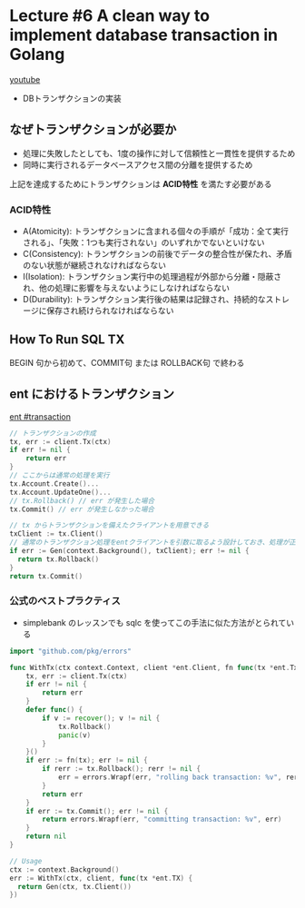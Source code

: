 # Lecture #6 A clean way to implement database transaction in Golang

[youtube](https://www.youtube.com/watch?v=gBh__1eFwVI&list=PLy_6D98if3ULEtXtNSY_2qN21VCKgoQAE&index=6&ab_channel=TECHSCHOOL)

- DBトランザクションの実装

## なぜトランザクションが必要か

- 処理に失敗したとしても、1度の操作に対して信頼性と一貫性を提供するため
- 同時に実行されるデータベースアクセス間の分離を提供するため

上記を達成するためにトランザクションは __ACID特性__ を満たす必要がある

### ACID特性

- A(Atomicity): トランザクションに含まれる個々の手順が「成功：全て実行される」、「失敗：1つも実行されない」のいずれかでないといけない
- C(Consistency): トランザクションの前後でデータの整合性が保たれ、矛盾のない状態が継続されなければならない
- I(Isolation): トランザクション実行中の処理過程が外部から分離・隠蔽され、他の処理に影響を与えないようにしなければならない
- D(Durability): トランザクション実行後の結果は記録され、持続的なストレージに保存され続けられなければならない

## How To Run SQL TX

BEGIN 句から初めて、COMMIT句 または ROLLBACK句 で終わる

## ent におけるトランザクション

[ent #transaction](https://entgo.io/docs/transactions/)

```go
// トランザクションの作成
tx, err := client.Tx(ctx)
if err != nil {
    return err
}
// ここからは通常の処理を実行
tx.Account.Create()...
tx.Account.UpdateOne()...
// tx.Rollback() // err が発生した場合
tx.Commit() // err が発生しなかった場合

// tx からトランザクションを備えたクライアントを用意できる
txClient := tx.Client()
// 通常のトランザクション処理をentクライアントを引数に取るよう設計しておき、処理が正常に完了したらcommit、失敗したらrollbackというふうに設計できる
if err := Gen(context.Background(), txClient); err != nil {
  return tx.Rollback()
}
return tx.Commit()
```

### 公式のベストプラクティス

- simplebank のレッスンでも sqlc を使ってこの手法に似た方法がとられている

```go
import "github.com/pkg/errors"

func WithTx(ctx context.Context, client *ent.Client, fn func(tx *ent.Tx) error) error {
    tx, err := client.Tx(ctx)
    if err != nil {
        return err
    }
    defer func() {
        if v := recover(); v != nil {
            tx.Rollback()
            panic(v)
        }
    }()
    if err := fn(tx); err != nil {
        if rerr := tx.Rollback(); rerr != nil {
            err = errors.Wrapf(err, "rolling back transaction: %v", rerr)
        }
        return err
    }
    if err := tx.Commit(); err != nil {
        return errors.Wrapf(err, "committing transaction: %v", err)
    }
    return nil
}

// Usage
ctx := context.Background()
err := WithTx(ctx, client, func(tx *ent.TX) {
  return Gen(ctx, tx.Client())
})
```
